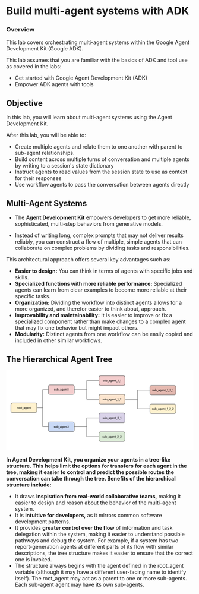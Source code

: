 # Build multi-agent systems with ADK

### Overview

This lab covers orchestrating multi-agent systems within the Google Agent Development Kit (Google ADK).

This lab assumes that you are familiar with the basics of ADK and tool use as covered in the labs:

* Get started with Google Agent Development Kit (ADK)
* Empower ADK agents with tools

## Objective
In this lab, you will learn about multi-agent systems using the Agent Development Kit.

After this lab, you will be able to:

* Create multiple agents and relate them to one another with parent to sub-agent relationships.
* Build content across multiple turns of conversation and multiple agents by writing to a session's state dictionary
* Instruct agents to read values from the session state to use as context for their responses
* Use workflow agents to pass the conversation between agents directly

## Multi-Agent Systems

* The __Agent Development Kit__ empowers developers to get more reliable, sophisticated, multi-step behaviors from generative models. 

* Instead of writing long, complex prompts that may not deliver results reliably, you can construct a flow of multiple, simple agents that can collaborate on complex problems by dividing tasks and responsibilities.

This architectural approach offers several key advantages such as:

* __Easier to design:__ You can think in terms of agents with specific jobs and skills.
* __Specialized functions with more reliable performance:__ Specialized agents can learn from clear examples to become more reliable at their specific tasks.
* __Organization:__ Dividing the workflow into distinct agents allows for a more organized, and therefor easier to think about, approach.
* __Improvability and maintainability:__ It is easier to improve or fix a specialized component rather than make changes to a complex agent that may fix one behavior but might impact others.
* __Modularity:__ Distinct agents from one workflow can be easily copied and included in other similar workflows.

## The Hierarchical Agent Tree

![alt text](image.png)  

__In Agent Development Kit, you organize your agents in a tree-like structure. This helps limit the options for transfers for each agent in the tree, making it easier to control and predict the possible routes the conversation can take through the tree. Benefits of the hierarchical structure include:__

* It draws __inspiration from real-world collaborative teams,__ making it easier to design and reason about the behavior of the multi-agent system.
* It is __intuitive for developers,__ as it mirrors common software development patterns.
* It provides __greater control over the flow__ of information and task delegation within the system, making it easier to understand possible pathways and debug the system. For example, if a system has two report-generation agents at different parts of its flow with similar descriptions, the tree structure makes it easier to ensure that the correct one is invoked.
* The structure always begins with the agent defined in the root_agent variable (although it may have a different user-facing name to identify itself). The root_agent may act as a parent to one or more sub-agents. Each sub-agent agent may have its own sub-agents.
